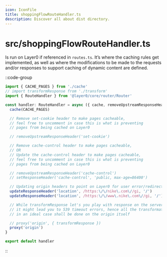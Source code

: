 ```yaml
---
icon: IconFile
title: shoppingFlowRouteHandler.ts
description: Discover all about dist directory.
---
```


# src/shoppingFlowRouteHandler.ts

Is run on Layer0 if referenced in `routes.ts`. It’s where the caching rules get implemented, as well as where the modifications to be made to the requests and/or responses to support caching of dynamic content are defined.

::code-group
```ts [shoppingFlowRouteHandler.ts]
import { CACHE_PAGES } from './cache'
// import transformResponse from './transform'
import { RouteHandler } from '@layer0/core/router/Router'

const handler: RouteHandler = async ({ cache, removeUpstreamResponseHeader, setResponseHeader, updateResponseHeader, proxy }) => {
  cache(CACHE_PAGES)

  // Remove set-cookie header to make pages cacheable,
  // feel free to uncomment in case this is what is preventing
  // pages from being cached on Layer0

  // removeUpstreamResponseHeader('set-cookie')

  // Remove cache-control header to make pages cacheable,
  // OR
  // Update the cache-control header to make pages cacheable,
  // feel free to uncomment in case this is what is preventing
  // pages from being cached on Layer0

  // removeUpstreamResponseHeader('cache-control')
  // setResponseHeader('cache-control', 'public, max-age=86400')

  // Updating origin headers to point on Layer0 for user error/redirects
  updateResponseHeader('location', /https:\/\/nike\.com\//gi, '/')
  updateResponseHeader('location', /https:\/\/www\.nike\.com\//gi, '/')

  // While transformResponse let's you play with response on the serverless,
  // it might lead you to 539 timeout errors, hence all the transformation,
  // in an ideal case shall be done on the origin itself

  // proxy('origin', { transformResponse })
  proxy('origin')
}

export default handler
```
::

